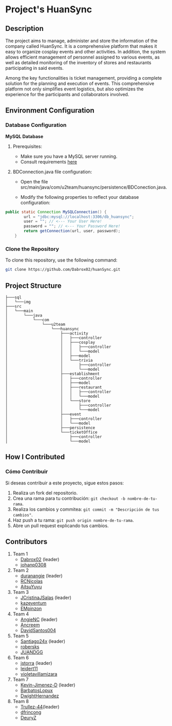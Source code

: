 # Project's HuanSync

## Description

The project aims to manage, administer and store the information of the company called HuanSync. It is a comprehensive platform that makes it easy to organize cosplay events and other activities. In addition, the system allows efficient management of personnel assigned to various events, as well as detailed monitoring of the inventory of stores and restaurants participating in said events.

Among the key functionalities is ticket management, providing a complete solution for the planning and execution of events. This comprehensive platform not only simplifies event logistics, but also optimizes the experience for the participants and collaborators involved.

## Environment Configuration
### Database Configuration
**MySQL Database**
1. Prerequisites:
   - Make sure you have a MySQL server running.
   - Consult requirements [here](./sql/README%20Database.md)
2. BDConnection.java file configuration:

   - Open the file src/main/java/com/u2team/huansync/persistence/BDConection.java.

   - Modify the following properties to reflect your database configuration:

```java
public static Connection MySQLConnection() {
        url = "jdbc:mysql://localhost:3306/db_huansync";
        user = ""; // <--- Your User Here! 
        password = ""; // <--- Your Password Here!
        return getConnection(url, user, password);
    }
```

### Clone the Repository

To clone this repository, use the following command:

```bash
git clone https://github.com/Dabrox02/huanSync.git
```

## Project Structure
```
├───sql
│   └───img
├───src
│   └───main
│       └───java
│           └───com
│               └───u2team
│                   └───huansync
│                       ├───activity
│                       │   ├───controller
│                       │   ├───cosplay
│                       │   │   ├───controller
│                       │   │   └───model
│                       │   ├───model
│                       │   └───trivia
│                       │       ├───controller
│                       │       └───model
│                       ├───establishment
│                       │   ├───controller
│                       │   ├───model
│                       │   ├───restaurant
│                       │   │   ├───controller
│                       │   │   └───model
│                       │   └───store
│                       │       ├───controller
│                       │       └───model
│                       ├───event
│                       │   ├───controller
│                       │   └───model
│                       ├───persistence
│                       └───ticketOffice
│                           ├───controller
│                           └───model

```
## How I Contributed
### Cómo Contribuir
Si deseas contribuir a este proyecto, sigue estos pasos:

   1. Realiza un fork del repositorio.
   2. Crea una rama para tu contribución: `git checkout -b nombre-de-tu-rama`.
   3. Realiza los cambios y commitea: `git commit -m "Descripción de tus cambios"`.
   4. Haz push a tu rama: `git push origin nombre-de-tu-rama`.
   5. Abre un pull request explicando tus cambios.

## Contributors

1. Team 1
   - [Dabrox02](https://github.com/Dabrox02) (leader)
   - [johanp0308](https://github.com/johanp0308)
2. Team 2
   - [duranangie](https://github.com/duranangie) (leader)
   - [RCNicolas](https://github.com/RCNicolas)
   - [AitsuYuyu](https://github.com/AitsuYuyu)
3. Team 3
   - [JCristinaJSalas](https://github.com/JCristinaJSalas) (leader)
   - [kazeventum](https://github.com/kazeventum)
   - [EMpinzon](https://github.com/EMpinzon)
4. Team 4
   - [AngieNC](https://github.com/AngieNC) (leader)
   - [Ancreem](https://github.com/Ancreem)
   - [DavidSantos004](https://github.com/DavidSantos004)
5. Team 5
   - [Santiago24x](https://github.com/Santiago24x) (leader)
   - [robersks](https://github.com/robersks)
   - [JUANDGG](https://github.com/JUANDGG)
6. Team 6
   - [jstorra](https://github.com/jstorra) (leader)
   - [leidert11](https://github.com/leidert11)
   - [violetavillamizara](https://github.com/violetavillamizara)
7. Team 7
   - [Kevin-Jimenez-D](https://github.com/Kevin-Jimenez-D) (leader)
   - [BarbatosLopux](https://github.com/BarbatosLopux)
   - [DwightHernandez](https://github.com/DwightHernandez)
8. Team 8
   - [Trullez-44](https://github.com/Trullez-44)(leader)
   - [dfrincong](https://github.com/dfrincong)
   - [DeuryZ](https://github.com/DeuryZ)
